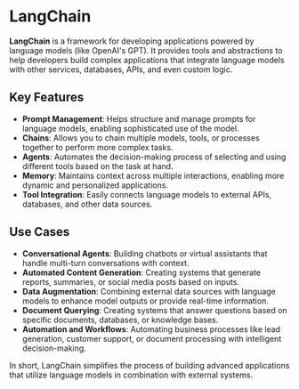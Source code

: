 # LangChain

**LangChain** is a framework for developing applications powered by language models (like OpenAI's GPT). It provides tools and abstractions to help developers build complex applications that integrate language models with other services, databases, APIs, and even custom logic.

## Key Features
- **Prompt Management**: Helps structure and manage prompts for language models, enabling sophisticated use of the model.
- **Chains**: Allows you to chain multiple models, tools, or processes together to perform more complex tasks.
- **Agents**: Automates the decision-making process of selecting and using different tools based on the task at hand.
- **Memory**: Maintains context across multiple interactions, enabling more dynamic and personalized applications.
- **Tool Integration**: Easily connects language models to external APIs, databases, and other data sources.

## Use Cases
- **Conversational Agents**: Building chatbots or virtual assistants that handle multi-turn conversations with context.
- **Automated Content Generation**: Creating systems that generate reports, summaries, or social media posts based on inputs.
- **Data Augmentation**: Combining external data sources with language models to enhance model outputs or provide real-time information.
- **Document Querying**: Creating systems that answer questions based on specific documents, databases, or knowledge bases.
- **Automation and Workflows**: Automating business processes like lead generation, customer support, or document processing with intelligent decision-making.

In short, LangChain simplifies the process of building advanced applications that utilize language models in combination with external systems.
